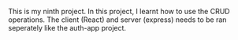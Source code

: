 This is my ninth project.
In this project, I learnt how to use the CRUD operations.
The client (React) and server (express) needs to be ran seperately like the auth-app project.
